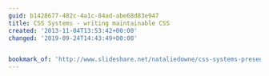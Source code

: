 ```yaml
---
guid: b1428677-482c-4a1c-84ad-abe68d83e947
title: CSS Systems - writing maintainable CSS
created: '2013-11-04T13:53:42+00:00'
changed: '2019-09-24T14:43:49+00:00'


bookmark_of: 'http://www.slideshare.net/nataliedowne/css-systems-presentation'
---
```




